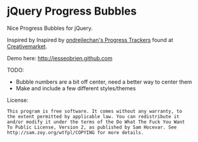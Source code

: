 jQuery Progress Bubbles
=======================

Nice Progress Bubbles for jQuery.

Inspired by Inspired by [ondrejlechan's Progress Trackers](http://www.ondrejlechan.com/) found at <a href="http://creativemarket.com/free-goods">Creativemarket</a>.

Demo here: http://jesseobrien.github.com

TODO:

  * Bubble numbers are a bit off center, need a better way to center them
  * Make and include a few different styles/themes

License:

```
This program is free software. It comes without any warranty, to
the extent permitted by applicable law. You can redistribute it
and/or modify it under the terms of the Do What The Fuck You Want
To Public License, Version 2, as published by Sam Hocevar. See
http://sam.zoy.org/wtfpl/COPYING for more details.

```